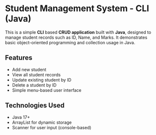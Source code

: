 
# Student Management System - CLI (Java)

This is a simple **CLI** based **CRUD application** built with **Java**, designed to manage student records such as ID, Name, and Marks. It demonstrates basic object-oriented programming and collection usage in Java.

## Features
- Add new student
- View all student records
- Update existing student by ID
- Delete a student by ID
- Simple menu-based user interface

## Technologies Used
- Java 17+
- ArrayList for dynamic storage
- Scanner for user input (console-based)

